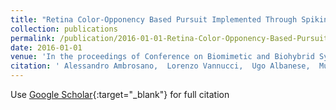 ```yaml
---
title: "Retina Color-Opponency Based Pursuit Implemented Through Spiking Neural Networks in the Neurorobotics Platform"
collection: publications
permalink: /publication/2016-01-01-Retina-Color-Opponency-Based-Pursuit-Implemented-Through-Spiking-Neural-Networks-in-the-Neurorobotics-Platform
date: 2016-01-01
venue: 'In the proceedings of Conference on Biomimetic and Biohybrid Systems'
citation: ' Alessandro Ambrosano,  Lorenzo Vannucci,  Ugo Albanese,  Murat Kirtay,  Egidio Falotico,  Georg Hinkel,  Jacques Kaiser,  Stefan Ulbrich,  Paul Levi,  Christian Morillas,  Alois Knoll,  Marc-Oliver Gewaltig,  Cecilia Laschi, &quot;Retina Color-Opponency Based Pursuit Implemented Through Spiking Neural Networks in the Neurorobotics Platform.&quot; In the proceedings of Conference on Biomimetic and Biohybrid Systems, 2016.'
---
```

Use [Google Scholar](https://scholar.google.com/scholar?q=Retina+Color+Opponency+Based+Pursuit+Implemented+Through+Spiking+Neural+Networks+in+the+Neurorobotics+Platform){:target="_blank"} for full citation
